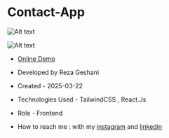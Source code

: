 # Contact-App

![Alt text](https://github.com/user-attachments/assets/afdbac53-aa06-4db9-955d-df39efe0e0b9)


![Alt text](https://github.com/user-attachments/assets/f8f5cc1b-07f9-4d35-8eb0-95b8b196d7c9)


- [Online Demo]()

- Developed by Reza Geshani

- Created - 2025-03-22

- Technologies Used - TailwindCSS , React.Js

- Role - Frontend

- How to reach me : with my [instagram](https://www.instagram.com/rezageshani_web) and [linkedin](http://www.linkedin.com/in/reza-geshani-web)
